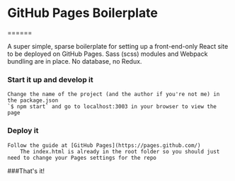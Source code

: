 # GitHub Pages Boilerplate
======

A super simple, sparse boilerplate for setting up a front-end-only React site to be deployed on GitHub Pages.
Sass (scss) modules and Webpack bundling are in place. No database, no Redux.

### Start it up and develop it

    Change the name of the project (and the author if you're not me) in the package.json
    `$ npm start` and go to localhost:3003 in your browser to view the page

### Deploy it

    Follow the guide at [GitHub Pages](https://pages.github.com/)
        The index.html is already in the root folder so you should just need to change your Pages settings for the repo

###That's it!
